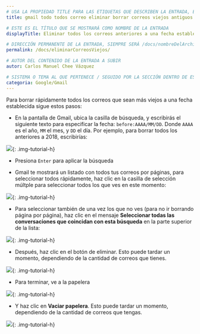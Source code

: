 ```yaml
---
# USA LA PROPIEDAD TITLE PARA LAS ETIQUETAS QUE DESCRIBEN LA ENTRADA, ÉSTAS SERÁ USADO EN LA BÚSQUEDA
title: gmail todo todos correo eliminar borrar correos viejos antiguos anteriores fecha establecida

# ESTE ES EL TÍTULO QUE SE MOSTRARÁ COMO NOMBRE DE LA ENTRADA
displayTitle: Eliminar todos los correos anteriores a una fecha establecida

# DIRECCIÓN PERMANENTE DE LA ENTRADA, SIEMPRE SERÁ /docs/nombreDelArchivo/
permalink: /docs/eliminarCorreosViejos/

# AUTOR DEL CONTENIDO DE LA ENTRADA A SUBIR
autor: Carlos Manuel Chee Vázquez

# SISTEMA O TEMA AL QUE PERTENECE / SEGUIDO POR LA SECCIÓN DENTRO DE ESE SISTEMA O TEMA
categoria: Google/Gmail
---
```


Para borrar rápidamente todos los correos que sean más viejos a una fecha establecida sigue estos pasos:

- En la pantalla de Gmail, ubica la casilla de búsqueda, y escribirás el siguiente texto para especificar la fecha: ```before:AAAA/MM/DD```. Donde ```AAAA``` es el año, ```MM``` el mes, y ```DD``` el día. Por ejemplo, para borrar todos los anteriores a 2018, escribirías:

![](/assets/img/docs/google/workspace-gmail-correosViejos-01.png){: .img-tutorial-h}

- Presiona ```Enter``` para aplicar la búsqueda

- Gmail te mostrará un listado con todos tus correos por páginas, para seleccionar todos rápidamente, haz clic en la casilla de selección múltple para seleccionar todos los que ves en este momento:

![](/assets/img/docs/google/workspace-gmail-correosViejos-02.png){: .img-tutorial-h}

- Para seleccionar también de una vez los que no ves (para no ir borrando página por página), haz clic en el mensaje **Seleccionar todas las conversaciones que coincidan con esta búsqueda** en la parte superior de la lista:

![](/assets/img/docs/google/workspace-gmail-correosViejos-03.png){: .img-tutorial-h}

- Después, haz clic en el botón de eliminar. Esto puede tardar un momento, dependiendo de la cantidad de correos que tienes.

![](/assets/img/docs/google/workspace-gmail-correosViejos-04.png){: .img-tutorial-h}

- Para terminar, ve a la papelera

![](/assets/img/docs/google/workspace-gmail-correosViejos-05.png){: .img-tutorial-h}

- Y haz clic en **Vaciar papelera**. Esto puede tardar un momento, dependiendo de la cantidad de correos que tengas.

![](/assets/img/docs/google/workspace-gmail-correosViejos-06.png){: .img-tutorial-h}